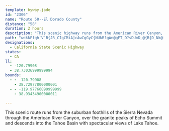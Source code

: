 ```yaml
---
template: byway.jade
id: "2306"
name: "Route 50--El Dorado County"
distance: "58"
duration: 2 hours
description: "This scenic highway runs from the American River Canyon, over the granite peaks of Echo Summit; then descends into the Tahoe Valley."
path: "wokkFfqh`V`B{JR_CIgCMiA]cAwCgGyC{NUkB?gAn@gFT_D?sDUmD_@{B{D_Nk@iDg@gRQqCy@iEaC{Ja@{Fx@gJhBmKr@gBdBkCzH{IxAaEh@gCNeBDkBUmMi@iFs@{CeC_IgAaEc@{DEwCBgCN{BrBmTt@{FVeDF{BEyCYaDk@_C}@qBeAsAqE{CqMyGs@g@iBsBoA_C{GcTu@gCc@_CMmDJgCDq@dCcML}ADmEM{AiDoO_@_DMgEBkW\\yCdAqGlFqVh@aGIy`@BoS_@mKs@{FiA{GcA{DoCqIwDiJi@{COkE?mCt@gFtYyhAXmBdAsIrCyz@DkBGeBm@mEuAoEkCsEiFaFkFqDa[wVaAmAsBeDo@sBi@_CSaBS{CAeCh@gVXaJNwNWyDyCkPSiCEgDRmD~Ded@NiIEgCa@eGi@{DsCiOYmD]gKQwB]mB_BoEi@kAwEaHiB_DiA{CoAkHO}BcCqk@]aDUyAmJ_b@{A_FiIoQyAsFi@mEsAeNY_BeBeGmOm_@iCuHmF}Wm@_CoEyLy@mC]cBe@iDOgCCuBFgJ~@uo@CkG[iLiA}Rm@gGQq@gAmCo@kAk@o@}HkHg@a@}D_AmBSeC_Ay@y@o@cAm@oBUwCHwCZiBhA_CpI{EbBsAx@aA~@_BrAqDxCwJl@qCDuAEeAYaC_AsEOkCNaINgChA{LrCiUn@_EdCwIl@yC|BmTH{CCsBe@mDsAgHOqBDuCb@sCdEiNp@sDD_A?}CIwAQkA}@yCwCmHk@gE?mAPkCl@eCrAgDn@yCNoCE}BgCcS_@uAqEmI_@sAo@qFcAiEo@{A_AwAsAwAuMeJ_C_C_@s@_@_BYwB?{Aj@{PReB~AaILgA?_CUuJF_Br@aEbBqFX{AHyACuE]yHQ_Cc@gB_A_CiAaBcF{GsBkBiAm@sAS_KK_C}@iBmB}@yAcC{HuQon@yB{I_@eEAuBJiBTyAXoAtAeCpBkBj@YnA_@vEu@lCcB~AwBrBsFl@eCh@sCJaG[uFi@_HMwDRgCn@gCbAuBvIsJf@}@`@}@X}AX{CMgBi@}DEoDRmIHmBZ}B?cAmAiEo@iF_CaH_@sEUgAm@sAWeA]_DSmAo@aBy@wAcCyHcC}Ci@eAyBaFu@kCY_C_@uL}@qDiCwEi@qBk@mDM{BBkBT{AhBkFTgADsAG_BoA_N]gAYaBOkBM_GPgE@iGe@sFImDUmAg@wA[aBKgCPmB|AsGdC_FlAmCfA{EpBmLHkCOiBo@aEUeD?yATeFxB_P`CqJJiBTwA\\mAh@_A~CsDlIeUl@qAdAsAtBeAnAeAnAmBxBiFh@sBNwAByAG_Ao@iF{@cDc@aFDgB|A{LlDuNh@kCZaCb@aGp@eHzAeJvCyLz@gBd@eAR_ADgAEaBi@kBwAeCeB_BkGyCy@{@y@eBQmB?gAJ_A~@wCjAoB~@mAnAeAdBsBX_AT_A\\uIRwA^sAt@gBj@sCF}@?iDYsBEgFUqB]sAoA_Dm@sBk@sCm@{A_@wCBaCnB{LTyBHyBC{CRgD|@gE`ByEVkAX{C}AmLOmCIkZe@qE_@cBcEuLyA_Go@sDs@kBuD{De@q@eCuGw@sA_DqDeBoDw@yB_@sAiAaJwAoHa@eDyBsLwAoEmHuQsBgKo@mE_@mIC{BXyLNuAXgBf@wA`BaD|C_Ex@mBh@mCJkDa@yCuHyS_A_FcA_Ee@s@wGaGoAuCcAwEsBy^JgBNs@fCaINqAB{EMyFr@oFN_Fy@yNOyAcBiFe@wCiBkNOyEa@aFk@sCwCgH}G{We@uBWqBBgEXoGh@}V?gDOcCs@mC}BiHoBmFiAyAsDyC_@g@s@sA[}@a@aBK_AEkBJyBlAoHj@sENaDPgHFoSf@}UJsAl@{CtByIX}BHcDU_Ci@sCyAmDaImJsCuE_Kmp@_AuEwCmJk@{Fy@gLUsBq@sCqI}Ua@kBOeBw@oNAgAJeCl@uFd@kCvC{Lx@uEPaGr@_LlE_\\NiDB}B_@gGq@aDkBaG]mE?eAVyDn@}Qt@aFdJqd@NgB?mBOsCm@yCi@mAcDmFcFqHcD{CyLcHyDoC_DiDyCmEw@_B}EuLoCsE}EkEqBgAob@}Q_EyBgB_BuAgBqJgPiB_Eg@aCUyBe@cKWyCiGy]sAaKgBiR?qALaAx@eBj@k@f@SdBGfA`@z@d@lAdA~@nAxDlHr@v@lBlAr@VxARxAKpAeB\\_ETsAp@s@fA[lBf@hDlAfBHxAi@n@m@`A_BLeA?cAYuAa@u@mCyAiAaAi@}@Sa@k@_DEmADsBxAsMlCaIDyAEm@q@qAkEyBwAaAyAkBoAaCoA_JCiFTgNf@qOIsCo@wCwFcLqH{McDgEe@eA}@uCe@kA_AsA}J{IqAsBy@_CcCmOaBaF}AmDqBoDs@cAyDgDwAmBq@yAc@kAaDkOqAkEoKiQyBoFyD{Pm@wC_BuKS_C?sARmG?aCOaB}AgHsAaFeAeCiCqEcAiDkD}SoAsJGmA?yB@yAJyApCeXxB{IXsBXkI^_E^mCr@oDdAsDvBkFzAiClBeCjPoQfAy@rA{@zB_AlE_AnHeAbCm@nAk@x@q@bAoAt@eB^yE?gAQsBc@cBmAsBmByA_C}@oB[sBIqJNi@IyCkBm@SiAEaKx@y@RiBjAs@?_AQeADwCx@_AFgDO[Fw@f@e@j@yAtCcA|AiAfA}E~CcBl@gJ`ByB|@_AxAUz@Kv@B`EUlBc@dAiA~@cD~@yAFo@Mi@YyBmCoAq@e@GmADiA^g@^a@l@Wp@i@`EW`Ai@fAq@r@yEbCs@t@Uj@YdBE~EKfAm@fBo@|@y@l@{HfFkA`@y@?m@M_Ak@i@{@Y_AGeAPgII{AsF{_@iCqJmDkHqB{CcN}N{BqCkBgDmBsEgFoNsBgGuSsj@iAaBy@q@qFuCyCwAcCa@sBFiOjAwBDeE]cBg@iBeA}GaHeLcNsAyAiCcBcA_@aIaByG_AuLgAsTyA{GeAgLuDwQuGg`@yMsDeA_AM{C@_Uh@cDC}CU{I}BqHcCcE}@yAMuD@iDv@sm@d\\eLdFuAHm@M_As@o@eAqBoEqIaOgK}PmHaN{\\kk@aOqWwFqIaDsDsCqCyCuBqF}CyGaDwBw@oBa@"
designations: 
  - California State Scenic Highway
states: 
  - CA
ll: 
  - -120.79908
  - 38.73036999999994
bounds: 
  - - -120.79908
    - 38.72977800000001
  - - -119.97766899999999
    - 38.93434900000011

---
```


<p>This scenic route runs from the suburban foothills of the Sierra Nevada through the American River Canyon, over the granite peaks of Echo Summit and descends into the Tahoe Basin with spectacular views of Lake Tahoe.</p>